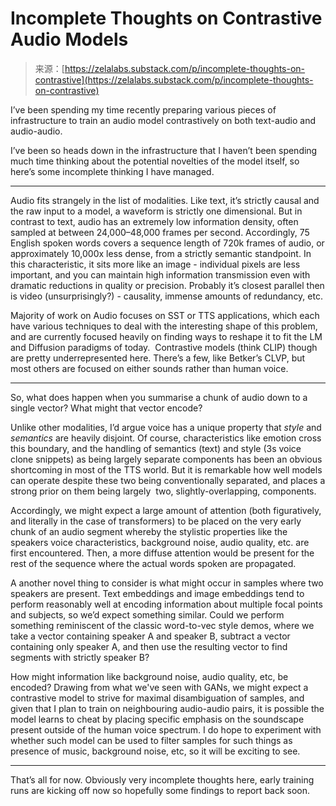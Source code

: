 <!--yml
category: 未分类
date: 2024-05-27 14:34:34
-->

# Incomplete Thoughts on Contrastive Audio Models

> 来源：[https://zelalabs.substack.com/p/incomplete-thoughts-on-contrastive](https://zelalabs.substack.com/p/incomplete-thoughts-on-contrastive)

I’ve been spending my time recently preparing various pieces of infrastructure to train an audio model contrastively on both text-audio and audio-audio.

I’ve been so heads down in the infrastructure that I haven’t been spending much time thinking about the potential novelties of the model itself, so here’s some incomplete thinking I have managed.

* * *

Audio fits strangely in the list of modalities. Like text, it’s strictly causal and the raw input to a model, a waveform is strictly one dimensional. But in contrast to text, audio has an extremely low information density, often sampled at between 24,000–48,000 frames per second. Accordingly, 75 English spoken words covers a sequence length of 720k frames of audio, or approximately 10,000x less dense, from a strictly semantic standpoint. In this characteristic, it sits more like an image - individual pixels are less important, and you can maintain high information transmission even with dramatic reductions in quality or precision. Probably it’s closest parallel then is video (unsurprisingly?) - causality, immense amounts of redundancy, etc.

Majority of work on Audio focuses on SST or TTS applications, which each have various techniques to deal with the interesting shape of this problem, and are currently focused heavily on finding ways to reshape it to fit the LM and Diffusion paradigms of today.  Contrastive models (think CLIP) though are pretty underrepresented here. There’s a few, like Betker’s CLVP, but most others are focused on either sounds rather than human voice.

* * *

So, what does happen when you summarise a chunk of audio down to a single vector? What might that vector encode?

Unlike other modalities, I’d argue voice has a unique property that *style* and *semantics* are heavily disjoint. Of course, characteristics like emotion cross this boundary, and the handling of semantics (text) and style (3s voice clone snippets) as being largely separate components has been an obvious shortcoming in most of the TTS world. But it is remarkable how well models can operate despite these two being conventionally separated, and places a strong prior on them being largely  two, slightly-overlapping, components.

Accordingly, we might expect a large amount of attention (both figuratively, and literally in the case of transformers) to be placed on the very early chunk of an audio segment whereby the stylistic properties like the speakers voice characteristics, background noise, audio quality, etc. are first encountered. Then, a more diffuse attention would be present for the rest of the sequence where the actual words spoken are propagated.

A another novel thing to consider is what might occur in samples where two speakers are present. Text embeddings and image embeddings tend to perform reasonably well at encoding information about multiple focal points and subjects, so we’d expect something similar. Could we perform something reminiscent of the classic word-to-vec style demos, where we take a vector containing speaker A and speaker B, subtract a vector containing only speaker A, and then use the resulting vector to find segments with strictly speaker B?

How might information like background noise, audio quality, etc, be encoded? Drawing from what we've seen with GANs, we might expect a contrastive model to strive for maximal disambiguation of samples, and given that I plan to train on neighbouring audio-audio pairs, it is possible the model learns to cheat by placing specific emphasis on the soundscape present outside of the human voice spectrum. I do hope to experiment with whether such model can be used to filter samples for such things as presence of music, background noise, etc, so it will be exciting to see.

* * *

That’s all for now. Obviously very incomplete thoughts here, early training runs are kicking off now so hopefully some findings to report back soon.